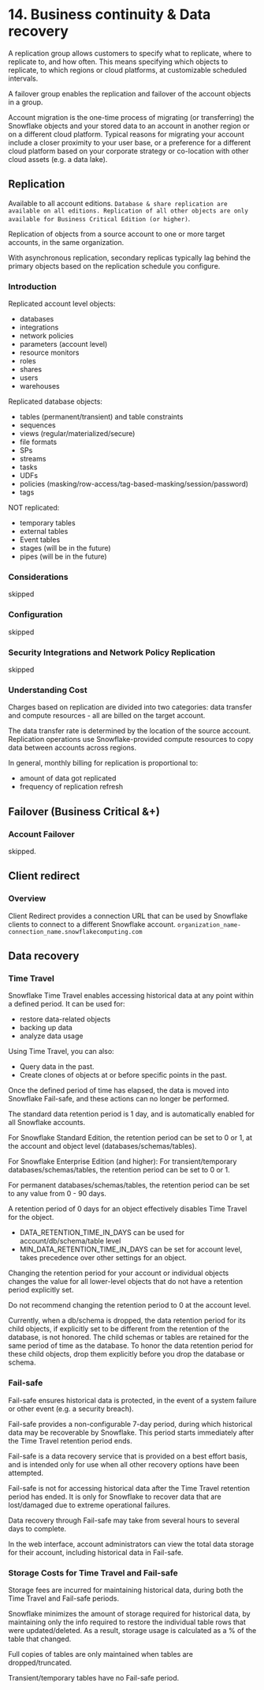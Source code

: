 # 14. Business continuity & Data recovery
A replication group allows customers to specify what to replicate, where to replicate to, and how often. This means specifying which objects to replicate, to which regions or cloud platforms, at customizable scheduled intervals. 

A failover group enables the replication and failover of the account objects in a group.

Account migration is the one-time process of migrating (or transferring) the Snowflake objects and your stored data to an account in another region or on a different cloud platform. Typical reasons for migrating your account include a closer proximity to your user base, or a preference for a different cloud platform based on your corporate strategy or co-location with other cloud assets (e.g. a data lake).

## Replication
Available to all account editions. `Database & share replication are available on all editions. Replication of all other objects are only available for Business Critical Edition (or higher)`. 

Replication of objects from a source account to one or more target accounts, in the same organization.

With asynchronous replication, secondary replicas typically lag behind the primary objects based on the replication schedule you configure. 

### Introduction
Replicated account level objects:
- databases
- integrations
- network policies
- parameters (account level)
- resource monitors
- roles
- shares
- users
- warehouses

Replicated database objects:
- tables (permanent/transient) and table constraints 
- sequences
- views (regular/materialized/secure)
- file formats
- SPs
- streams
- tasks
- UDFs
- policies (masking/row-access/tag-based-masking/session/password)
- tags

NOT replicated:
- temporary tables
- external tables
- Event tables
- stages (will be in the future)
- pipes (will be in the future)

### Considerations
skipped

### Configuration
skipped

### Security Integrations and Network Policy Replication
skipped

### Understanding Cost
Charges based on replication are divided into two categories: data transfer and compute resources - all are billed on the target account. 

The data transfer rate is determined by the location of the source account. Replication operations use Snowflake-provided compute resources to copy data between accounts across regions.

In general, monthly billing for replication is proportional to:
- amount of data got replicated
- frequency of replication refresh

## Failover (Business Critical &+)
### Account Failover
skipped. 

## Client redirect
### Overview
Client Redirect provides a connection URL that can be used by Snowflake clients to connect to a different Snowflake account. `organization_name-connection_name.snowflakecomputing.com`

## Data recovery
### Time Travel
Snowflake Time Travel enables accessing historical data at any point within a defined period. It can be used for:
- restore data-related objects
- backing up data
- analyze data usage

Using Time Travel, you can also:
- Query data in the past.
- Create clones of objects at or before specific points in the past.

Once the defined period of time has elapsed, the data is moved into Snowflake Fail-safe, and these actions can no longer be performed.

The standard data retention period is 1 day, and is automatically enabled for all Snowflake accounts. 

For Snowflake Standard Edition, the retention period can be set to 0 or 1, at the account and object level (databases/schemas/tables).

For Snowflake Enterprise Edition (and higher): For transient/temporary databases/schemas/tables, the retention period can be set to 0 or 1. 

For permanent databases/schemas/tables, the retention period can be set to any value from 0 - 90 days.

A retention period of 0 days for an object effectively disables Time Travel for the object.

- DATA_RETENTION_TIME_IN_DAYS can be used for account/db/schema/table level
- MIN_DATA_RETENTION_TIME_IN_DAYS can be set for account level, takes precedence over other settings for an object. 

Changing the retention period for your account or individual objects changes the value for all lower-level objects that do not have a retention period explicitly set.

Do not recommend changing the retention period to 0 at the account level.

Currently, when a db/schema is dropped, the data retention period for its child objects, if explicitly set to be different from the retention of the database, is not honored. The child schemas or tables are retained for the same period of time as the database. To honor the data retention period for these child objects, drop them explicitly before you drop the database or schema.

### Fail-safe
Fail-safe ensures historical data is protected, in the event of a system failure or other event (e.g. a security breach).

Fail-safe provides a non-configurable 7-day period, during which historical data may be recoverable by Snowflake. This period starts immediately after the Time Travel retention period ends. 

Fail-safe is a data recovery service that is provided on a best effort basis, and is intended only for use when all other recovery options have been attempted.

Fail-safe is not for accessing historical data after the Time Travel retention period has ended. It is only for Snowflake to recover data that are lost/damaged due to extreme operational failures.

Data recovery through Fail-safe may take from several hours to several days to complete.

In the web interface, account administrators can view the total data storage for their account, including historical data in Fail-safe.

### Storage Costs for Time Travel and Fail-safe
Storage fees are incurred for maintaining historical data, during both the Time Travel and Fail-safe periods.

Snowflake minimizes the amount of storage required for historical data, by maintaining only the info required to restore the individual table rows that were updated/deleted. As a result, storage usage is calculated as a % of the table that changed. 

Full copies of tables are only maintained when tables are dropped/truncated.

Transient/temporary tables have no Fail-safe period.
